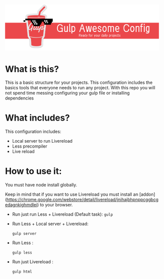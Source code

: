 ![alt tag](https://github.com/adriancast/gulp-awesome-config/blob/master/img/demo.png)
# What is this?
This is a basic structure for your projects. This configuration includes the basics tools that everyone needs to run any project.
With this repo you will not spend time messing configuring your gulp file or installing dependencies

# What includes?

This configuration includes:
* Local server to run Livereload
* Less precompiler
* Live reload

# How to use it:
You must have node install globally.


Keep in mind that if you want to use Livereload you must install an [addon] (https://chrome.google.com/webstore/detail/livereload/jnihajbhpnppcggbcgedagnkighmdlei) to your browser.

* Run just run Less + Livereload (Default task):
  `gulp`

* Run Less + Local server + Livereload:

  `gulp server`
  
* Run Less :

  `gulp less`
  
* Run just Livereload :

  `gulp html`
  

